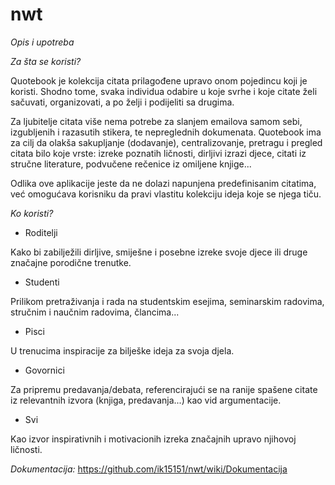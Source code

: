 # nwt

*Opis i upotreba*


*Za šta se koristi?*

Quotebook je kolekcija citata prilagođene upravo onom pojedincu koji je koristi. Shodno tome, svaka individua odabire u koje svrhe i koje citate želi sačuvati, organizovati, a po želji i podijeliti sa drugima.

Za ljubitelje citata više nema potrebe za slanjem emailova samom sebi, izgubljenih i razasutih stikera, te nepreglednih dokumenata.
Quotebook ima za cilj da olakša sakupljanje (dodavanje), centralizovanje, pretragu i pregled citata bilo koje vrste: izreke poznatih ličnosti, dirljivi izrazi djece, citati iz stručne literature, podvučene rečenice iz omiljene knjige...

Odlika ove aplikacije jeste da ne dolazi napunjena predefinisanim citatima, već omogućava korisniku da pravi vlastitu kolekciju ideja koje se njega tiču.


*Ko koristi?*

- Roditelji

Kako bi zabilježili dirljive, smiješne i posebne izreke svoje djece ili druge značajne porodične trenutke.

- Studenti

Prilikom pretraživanja i rada na studentskim esejima, seminarskim radovima, stručnim i naučnim radovima, člancima...

- Pisci 

U trenucima inspiracije za bilješke ideja za svoja djela.

- Govornici

Za pripremu predavanja/debata, referencirajući se na ranije spašene citate iz relevantnih izvora (knjiga, predavanja...) kao vid argumentacije.

- Svi

Kao izvor inspirativnih i motivacionih izreka značajnih upravo njihovoj ličnosti.


*Dokumentacija:*
https://github.com/ik15151/nwt/wiki/Dokumentacija


